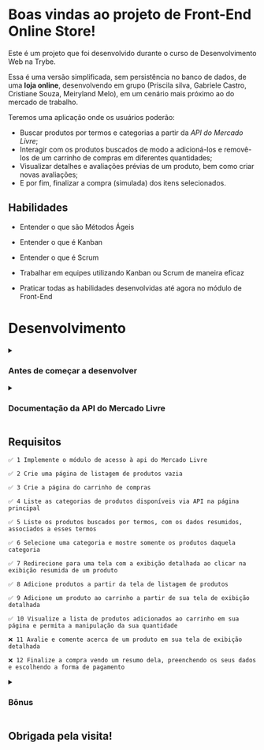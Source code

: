 # Boas vindas ao projeto de Front-End Online Store!

Este é um projeto que foi desenvolvido durante o curso de Desenvolvimento Web na Trybe.

Essa é uma versão simplificada, sem persistência no banco de dados, de uma **loja online**, desenvolvendo em grupo (Priscila silva, Gabriele Castro, Cristiane Souza, Meiryland Melo), em um cenário mais próximo ao do mercado de trabalho.

Teremos uma aplicação onde os usuários poderão:
  - Buscar produtos por termos e categorias a partir da _API do Mercado Livre_;
  - Interagir com os produtos buscados de modo a adicioná-los e removê-los de um carrinho de compras em diferentes quantidades;
  - Visualizar detalhes e avaliações prévias de um produto, bem como criar novas avaliações;
  - E por fim, finalizar a compra (simulada) dos itens selecionados.

## Habilidades
  - Entender o que são Métodos Ágeis

  - Entender o que é Kanban

  - Entender o que é Scrum

  - Trabalhar em equipes utilizando Kanban ou Scrum de maneira eficaz

  - Praticar todas as habilidades desenvolvidas até agora no módulo de Front-End

# Desenvolvimento
  <details>
    <summary>
      <h3>
        Antes de começar a desenvolver
      </h3>
    </summary>

  1. Clone o repositório
    * `git clone git@github.com:mabiiak/frontend-online-store.git`
    * Entre na pasta do repositório que você acabou de clonar:
      * `cd frontend-online-store`

  2. Instale as dependências e inicialize o projeto
    * Instale as dependências:
      * `npm install`
    * Inicialize o projeto:
      * `npm start` (uma nova página deve abrir no seu navegador com um texto simples)

  </details>

  <details>
    <summary>
      <h3>
        Documentação da API do Mercado Livre
      </h3>
    </summary>

  Sua página _web_ irá consumir os dados da API do _Mercado Livre_ para realizar a busca de itens da sua loja online. Para realizar essas buscas, vocês precisarão consultar os seguintes _endpoints_:

  - Para listar as categorias disponíveis:
    - Tipo da requisição: `GET`
    - Endpoint: https://api.mercadolibre.com/sites/MLB/categories
  - Para buscar por itens por termo:
    - Tipo da requisição: `GET`
    - Parâmetro de busca $QUERY (este parâmetro deve ser substituído pelo valor do campo de busca)
    - Endpoint: https://api.mercadolibre.com/sites/MLB/search?q=$QUERY
  - Para buscar itens por categoria:
    - Tipo da requisição: `GET`
    - Parâmetro de busca $CATEGORY_ID (este parâmetro deve ser substituído pelo ID da categoria selecionada)
    - Endpoint: https://api.mercadolibre.com/sites/MLB/search?category=$CATEGORY_ID
  - Para buscar itens de uma categoria por termo (vale ressaltar, que este endpoint não necessariamente precisa receber ambos os parâmetros para funcionar):
    - Tipo da requisição: `GET`
    - Parâmetro de busca $QUERY (este parâmetro deve ser substituído pelo valor do campo de busca)
    - Parâmetro de busca $CATEGORY_ID (este parâmetro deve ser substituído pelo ID da categoria selecionada)
    - Endpoint: https://api.mercadolibre.com/sites/MLB/search?category=$CATEGORY_ID&q=$QUERY
  - Para buscar detalhes de um item especifico:
    - Tipo de requisição: `GET`
    - Parâmetro de busca $PRODUCT_ID (este parâmetro deve ser substituído pelo valor do campo de busca)
    - Endpoint: https://api.mercadolibre.com/items/$PRODUCT_ID


  Se você quiser aprender mais sobre a API do _Mercado Livre_, veja a [documentação](https://developers.mercadolivre.com.br/pt_br/itens-e-buscas).


  ### Exemplo de requisição para listar categorias

  ```
  "https://api.mercadolibre.com/sites/MLB/categories"
  ```

  O retorno desse endpoint será algo no formato:

  ```json
  [
      {
          "id": "MLB5672",
          "name": "Acessórios para Veículos"
      },
      ...
  ]
  ```

  ### Exemplo de requisição de busca

  ```
  "https://api.mercadolibre.com/sites/MLB/search?category=MLB1055&q=Motorola"
  ```

  O retorno desse endpoint será algo como o exemplo que temos [neste arquivo](exemplo-motorola.json).

  </details>

## Requisitos

    ✅ 1 Implemente o módulo de acesso à api do Mercado Livre

    ✅ 2 Crie uma página de listagem de produtos vazia

    ✅ 3 Crie a página do carrinho de compras

    ✅ 4 Liste as categorias de produtos disponíveis via API na página principal

    ✅ 5 Liste os produtos buscados por termos, com os dados resumidos, associados a esses termos

    ✅ 6 Selecione uma categoria e mostre somente os produtos daquela categoria

    ✅ 7 Redirecione para uma tela com a exibição detalhada ao clicar na exibição resumida de um produto

    ✅ 8 Adicione produtos a partir da tela de listagem de produtos

    ✅ 9 Adicione um produto ao carrinho a partir de sua tela de exibição detalhada

    ✅ 10 Visualize a lista de produtos adicionados ao carrinho em sua página e permita a manipulação da sua quantidade

    ❌ 11 Avalie e comente acerca de um produto em sua tela de exibição detalhada

    ❌ 12 Finalize a compra vendo um resumo dela, preenchendo os seus dados e escolhendo a forma de pagamento

  <details>
  <summary>
    <h3>
      Bônus
    </h3>
  </summary>

    ❌ 13 Mostre junto ao ícone do carrinho a quantidade de produtos dentro dele, em todas as telas em que ele aparece

    ❌ 14 Limite a quantidade de produtos adicionados ao carrinho pela quantidade disponível em estoque

    ❌ 15 Mostre quais produtos tem o frete grátis

  <summary>
    <h3>
      Não avaliativos
    </h3>
  </summary>

    ❌ 16 Faça um layout para o site

    ❌ 17 Faça um layout responsivo para o site

    ❌ 18 Crie um seletor dropdown para ordenar a lista de produto por maior e menor preço

    ❌ 19 Coloque uma animação no carrinho para quando um produto for adicionado

    ❌ 20 Crie um slider lateral para exibir o carrinho na tela principal

    ❌ 21 Destaque, na tela principal, os produtos já adicionados ao carrinho

    ❌ 22 Impeça que a quantidade do produto seja negativa
  </details>

## Obrigada pela visita!
